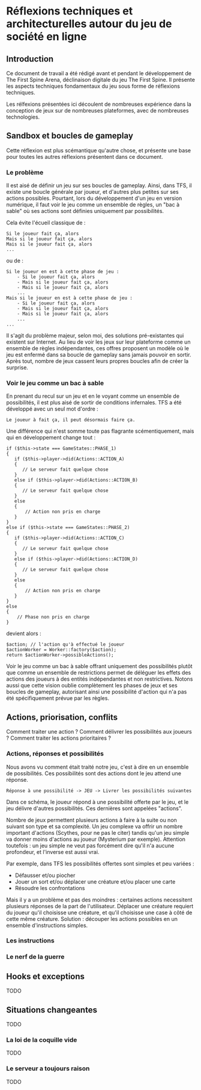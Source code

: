 # Réflexions techniques et architecturelles autour du jeu de société en ligne

## Introduction

Ce document de travail a été rédigé avant et pendant le développement de The First Spine Arena, déclinaison digitale du jeu The First Spine. Il présente les aspects techniques fondamentaux du jeu sous forme de réflexions techniques.

Les rélfexions présentées ici découlent de nombreuses expérience dans la conception de jeux sur de nombreuses plateformes, avec de nombreuses technologies.

## Sandbox et boucles de gameplay

Cette réflexion est plus scémantique qu'autre chose, et présente une base pour toutes les autres réflexions présentent dans ce document.

### Le problème

Il est aisé de définir un jeu sur ses boucles de gameplay. Ainsi, dans TFS, il existe une boucle générale par joueur, et d'autres plus petites sur ses actions possibles. Pourtant, lors du développement d'un jeu en version numérique, il faut voir le jeu comme un ensemble de règles, un "bac à sable" où ses actions sont définies uniquement par possibilités.

Cela évite l'écueil classique de :

```
Si le joueur fait ça, alors
Mais si le joueur fait ça, alors
Mais si le joueur fait ça, alors
...
```

ou de :

```
Si le joueur en est à cette phase de jeu :
    - Si le joueur fait ça, alors
    - Mais si le joueur fait ça, alors
    - Mais si le joueur fait ça, alors
    ...
Mais si le joueur en est à cette phase de jeu :
    - Si le joueur fait ça, alors
    - Mais si le joueur fait ça, alors
    - Mais si le joueur fait ça, alors
    ...
...
```

Il s'agit du problème majeur, selon moi, des solutions pré-existantes qui existent sur Internet. Au lieu de voir les jeux sur leur plateforme comme un ensemble de règles indépendantes, ces offres proposent un modèle où le jeu est enfermé dans sa boucle de gameplay sans jamais pouvoir en sortir. Après tout, nombre de jeux cassent leurs propres boucles afin de créer la surprise.

### Voir le jeu comme un bac à sable

En prenant du recul sur un jeu et en le voyant comme un ensemble de possibilités, il est plus aisé de sortir de conditions infernales. TFS a été développé avec un seul mot d'ordre :

```
Le joueur à fait ça, il peut désormais faire ça.
```

Une différence qui n'est somme toute pas flagrante scémentiquement, mais qui en développement change tout :

```
if ($this->state === GameStates::PHASE_1)
{
   if ($this->player->did(Actions::ACTION_A)
   {
      // Le serveur fait quelque chose
   }
   else if ($this->player->did(Actions::ACTION_B)
   {
      // Le serveur fait quelque chose
   }
   else
   {
       // Action non pris en charge
   }
}
else if ($this->state === GameStates::PHASE_2)
{
   if ($this->player->did(Actions::ACTION_C)
   {
      // Le serveur fait quelque chose
   }
   else if ($this->player->did(Actions::ACTION_D)
   {
      // Le serveur fait quelque chose
   }
   else
   {
       // Action non pris en charge
   }
}
else
{
    // Phase non pris en charge
}
```

devient alors :

```
$action; // l'action qu'à effectué le joueur
$actionWorker = Worker::factory($action);
return $actionWorker->possibleActions();
```

Voir le jeu comme un bac à sable offrant uniquement des possibilités plutôt que comme un ensemble de restrictions permet de déléguer les effets des actions des joueurs à des entités indépendantes et non restrictives. Notons aussi que cette vision oublie complètement les phases de jeux et ses boucles de gameplay, autorisant ainsi une possibilité d'action qui n'a pas été spécifiquement prévue par les règles.

## Actions, priorisation, conflits

Comment traiter une action ? Comment délivrer les possibilités aux joueurs ? Comment traiter les actions prioritaires ?

### Actions, réponses et possibilités

Nous avons vu comment était traité notre jeu, c'est à dire en un ensemble de possibilités. Ces possibilités sont des actions dont le jeu attend une réponse.

```
Réponse à une possibilité -> JEU -> Livrer les possibilités suivantes
```

Dans ce schéma, le joueur répond à une possibilité offerte par le jeu, et le jeu délivre d'autres possibilités. Ces dernières sont appelées "actions".

Nombre de jeux permettent plusieurs actions à faire à la suite ou non suivant son type et sa complexité. Un jeu complexe va offrir un nombre important d'actions (Scythes, pour ne pas le citer) tandis qu'un jeu simple va donner moins d'actions au joueur (Mysterium par exemple). Attention toutefois : un jeu simple ne veut pas forcément dire qu'il n'a aucune profondeur, et l'inverse est aussi vrai.

Par exemple, dans TFS les possibilités offertes sont simples et peu variées :
- Défausser et/ou piocher
- Jouer un sort et/ou déplacer une créature et/ou placer une carte
- Résoudre les confrontations

Mais il y a un problème et pas des moindres : certaines actions necessitent plusieurs réponses de la part de l'utilisateur. Déplacer une créature requiert du joueur qu'il choisisse une créature, et qu'il choisisse une case à côté de cette même créature. Solution : découper les actions possibles en un ensemble d'instructions simples.

### Les instructions



### Le nerf de la guerre

## Hooks et exceptions

TODO

## Situations changeantes

TODO

### La loi de la coquille vide

TODO

### Le serveur a toujours raison

TODO
